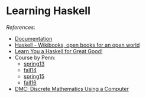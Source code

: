# Learning Haskell

*References*:

- [Documentation](https://www.haskell.org/documentation/)
- [Haskell - Wikibooks, open books for an open world](https://en.wikibooks.org/wiki/Haskell)
- [Learn You a Haskell for Great Good!](http://learnyouahaskell.com/)
- Course by Penn:
  - [spring13](https://www.seas.upenn.edu/~cis1940/spring13/lectures.html)
  - [fall14](https://www.seas.upenn.edu/~cis1940/fall14/lectures.html)
  - [spring15](https://www.seas.upenn.edu/~cis1940/spring15/lectures.html)
  - [fall16](https://www.seas.upenn.edu/~cis1940/fall16/)
- [DMC: Discrete Mathematics Using a Computer](https://www.dcs.gla.ac.uk/~jtod/discrete-mathematics/)
